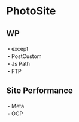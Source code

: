 # PhotoSite  

## WP  
・except                                              　　                                                          
・PostCustom  
・Js Path  
・FTP

## Site Performance
・Meta  
・OGP
